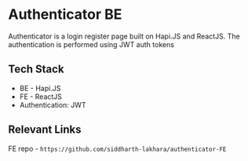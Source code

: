 # Authenticator BE

Authenticator is a login register page built on Hapi.JS and ReactJS. The authentication is performed using JWT auth tokens <br />

## Tech Stack
- BE - Hapi.JS 
- FE - ReactJS
- Authentication: JWT

## Relevant Links

FE repo - `https://github.com/siddharth-lakhara/authenticator-FE`
